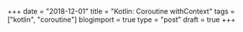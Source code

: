 +++
date = "2018-12-01"
title = "Kotlin: Coroutine withContext"
tags = ["kotlin", "coroutine"]
blogimport = true
type = "post"
draft = true
+++
